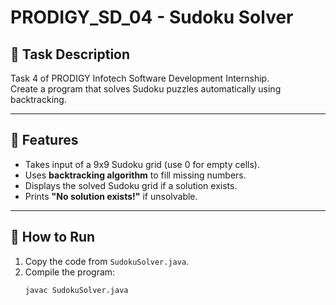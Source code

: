 # PRODIGY_SD_04 - Sudoku Solver

## 📌 Task Description
Task 4 of PRODIGY Infotech Software Development Internship.  
Create a program that solves Sudoku puzzles automatically using backtracking.

---

## 📝 Features
- Takes input of a 9x9 Sudoku grid (use 0 for empty cells).
- Uses **backtracking algorithm** to fill missing numbers.
- Displays the solved Sudoku grid if a solution exists.
- Prints **"No solution exists!"** if unsolvable.

---

## 🚀 How to Run
1. Copy the code from `SudokuSolver.java`.
2. Compile the program:
   ```bash
   javac SudokuSolver.java
